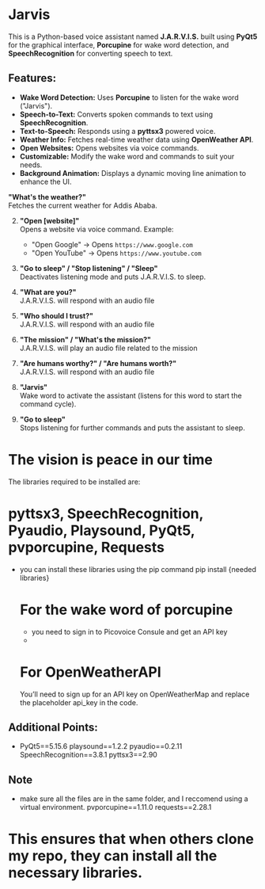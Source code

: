 # Jarvis
This is a Python-based voice assistant named **J.A.R.V.I.S.** built using **PyQt5** for the graphical interface, **Porcupine** for wake word detection, and **SpeechRecognition** for converting speech to text.

## Features:
- **Wake Word Detection:** Uses **Porcupine** to listen for the wake word ("Jarvis").
- **Speech-to-Text:** Converts spoken commands to text using **SpeechRecognition**.
- **Text-to-Speech:** Responds using a **pyttsx3** powered voice.
- **Weather Info:** Fetches real-time weather data using **OpenWeather API**.
- **Open Websites:** Opens websites via voice commands.
- **Customizable:** Modify the wake word and commands to suit your needs.
- **Background Animation:** Displays a dynamic moving line animation to enhance the UI.

**"What's the weather?"**  
   Fetches the current weather for Addis Ababa.

2. **"Open [website]"**  
   Opens a website via voice command. Example:  
   - "Open Google" → Opens `https://www.google.com`
   - "Open YouTube" → Opens `https://www.youtube.com`

3. **"Go to sleep" / "Stop listening" / "Sleep"**  
   Deactivates listening mode and puts J.A.R.V.I.S. to sleep.

4. **"What are you?"**  
   J.A.R.V.I.S. will respond with an audio file

5. **"Who should I trust?"**  
   J.A.R.V.I.S. will respond with an audio file

6. **"The mission" / "What's the mission?"**  
   J.A.R.V.I.S. will play an audio file related to the mission 

7. **"Are humans worthy?" / "Are humans worth?"**  
   J.A.R.V.I.S. will respond with an audio file 

8. **"Jarvis"**  
   Wake word to activate the assistant (listens for this word to start the command cycle).

9. **"Go to sleep"**  
   Stops listening for further commands and puts the assistant to sleep.
  
# The vision is peace in our time
The libraries required to be installed are:
# pyttsx3, SpeechRecognition, Pyaudio, Playsound, PyQt5, pvporcupine, Requests
- you can install these libraries using the pip command
  pip install {needed libraries}
  
  # For the wake word of porcupine
  - you need to sign in to Picovoice Consule and get an API key
  - 
  # For OpenWeatherAPI
   You’ll need to sign up for an API key on OpenWeatherMap and replace the placeholder api_key in the code.
  
## Additional Points:
- PyQt5==5.15.6
playsound==1.2.2
pyaudio==0.2.11
SpeechRecognition==3.8.1
pyttsx3==2.90

## Note
- make sure all the files are in the same folder, and I reccomend using a virtual environment.
pvporcupine==1.11.0
requests==2.28.1
# This ensures that when others clone my repo, they can install all the necessary libraries.



